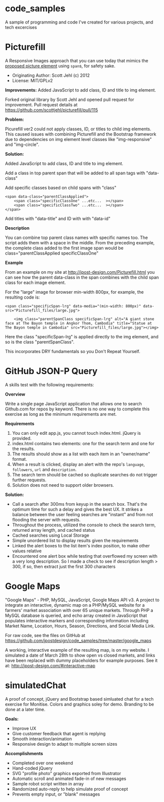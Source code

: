 code_samples
============

A sample of programming and code I've created for various projects, and tech excercises 

# Picturefill
A Responsive Images approach that you can use today that mimics the [proposed picture element](http://www.w3.org/TR/2013/WD-html-picture-element-20130226/) using `span`s, for safety sake.


* Originating Author: Scott Jehl (c) 2012
* License: MIT/GPLv2

**Improvements:** Added JavaScript to add class, ID and title to img element. 

Forked original library by Scott Jehl and opened pull request for improvement. Pull request details at https://github.com/scottjehl/picturefill/pull/115 

**Problem:**

Picurefill ver2 could not apply classes, ID, or titles to child img elements. This caused issues with combining Picturefill and the Bootstrap framework due to dependencies on img element level classes like "img-responsive" and "img-circle".

**Solution:**

Added JavaScript to add class, ID and title to img element. 

Add a class in top parent span that will be added to all span tags with "data-class"

Add specific classes based on child spans with "class"

```
<span data-class="parentClassApplied">
    <span class="specificClassOne" ...etc...  ></span>
    <span class="specificClassTwo" ...etc...  ></span>
</span>
```

Add titles with "data-title" and ID with with "data-id" 

**Description**

You can combine top parent class names with specific names too. The script adds them with a space in the middle. From the preceding example, the complete class added to the first image span would be class="parentClassApplied specificClassOne"

**Example**

From an example on my site at http://jpost-design.com/Picturefill.html you can see how the parent data-class in the span combines with the child span class for each image element. 

For the "large" image for browser min-width 800px, for example, the resulting code is:

```
<span class="specificSpan-lrg" data-media="(min-width: 800px)" data-src="Picturefill_files/large.jpg">

    <img class="parentSpanClass specificSpan-lrg" alt="A giant stone face at The Bayon temple in Angkor Thom, Cambodia" title="Statue at The Bayon temple in Cambodia" src="Picturefill_files/large.jpg"></img>
```

Here the class "specificSpan-lrg" is applied directly to the img element, and so is the class "parentSpanClass". 

This incorporates DRY fundamentals so you Don't Repeat Yourself.

# GitHub JSON-P Query
A skills test with the following requirements:

**Overview**

Write a single page JavaScript application that allows one to search Github.com for repos by keyword.
There is no one way to complete this exercise as long as the minimum requirements are met.

**Requirements**

1. You can only edit app.js, you cannot touch index.html. jQuery is provided.
2. index.html contains two elements: one for the search term and one for the results.
3. The results should show as a list with each item in an "owner/name" format.
4. When a result is clicked, display an alert with the repo's `language`, `followers`, `url` and `description`.
5. The search term should be cached so duplicate searches do not trigger further requests. 
6. Solution does not need to support older browsers.

**Solution:**
* Call a search after 300ms from keyup in the search box. That's the optimum time for such a delay and gives the best UX. It strikes a balance between the user feeling searches are "instant" and from not flooding the server with requests.
* Throughout the process, utilized the console to check the search term, returned array length, and cached status
* Cached searches using Local Storage
* Simple unordered list to display results given the requirements
* Linked the alert boxes to the list item's index position, to make other values relative
* Encountered one alert box while testing that overflowed my screen with a very long description. So I made a check to see if description length > 300, if so, then extract just the first 300 characters

# Google Maps

"Google Maps" - PHP, MySQL, JavaScript, Google Maps API v3. A project to integrate an interactive, dynamic map on a PHP/MySQL website for a farmers' market association with over 65 unique markets. Through PHP a MySQL database is queried, and echo array created in JavaScript that populates interactive markers and corresponding information including Market Name, Location, Hours, Season, Directions, and Social Media Link. 

For raw code, see the files on GitHub at https://github.com/jpostdesign/code_samples/tree/master/google_maps

A working, interactive example of the resulting map, is on my website. I simulated a date of March 28th to show open vs closed markets, and links have been replaced with dummy placeholders for example purposes. See it at: http://jpost-design.com/#interactive-map


# simulatedChat
A proof of concept, jQuery and Bootstrap based simluated chat for a tech exercise for Monitise. Colors and graphics soley for demo. Branding to be done at a later time.

**Goals:**
* Improve UX
* Give customer feedback that agent is replying
* Smooth interaction/animation
* Responsive design to adapt to multiple screen sizes

**Accomplishments**
* Completed over one weekend
* Hand-coded jQuery
* SVG "profile photo" graphics exported from Illustrator
* Automatic scroll and animated fade-in of new messages
* Sample robot script written in array
* Randomized auto-reply to help simulate proof of concept
* Prevents empty input, or "blank" messages
